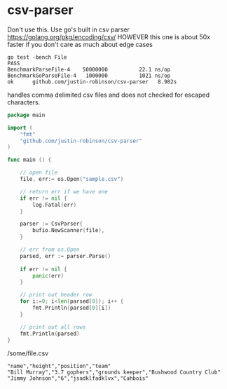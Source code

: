 # csv-parser

Don't use this. Use go's built in csv parser https://golang.org/pkg/encoding/csv/
HOWEVER this one is about 50x faster if you don't care as much about edge cases

```shell
go test -bench File
PASS
BenchmarkParseFile-4  	50000000	      22.1 ns/op
BenchmarkGoParseFile-4	 1000000	      1021 ns/op
ok  	github.com/justin-robinson/csv-parser	8.982s
```

handles comma delimited csv files and does not checked for escaped characters.

```go
package main

import (
	"fmt"
	"github.com/justin-robinson/csv-parser"
)

func main () {

    // open file
    file, err:= os.Open("sample.csv")

    // return err if we have one
    if err != nil {
        log.Fatal(err)
    }

    parser := CsvParser{
        bufio.NewScanner(file),
    }

    // err from os.Open
	parsed, err := parser.Parse()
    
	if err != nil {
		panic(err)
	}

    // print out header row
	for i:=0; i<len(parsed[0]); i++ {
		fmt.Println(parsed[0][i])
	}

    // print out all rows
	fmt.Println(parsed)
}
```

/some/file.csv
```csv
"name","height","position","team"
"Bill Murray","3.7 gophers","grounds keeper","Bushwood Country Club"
"Jimmy Johnson","6","jsadklfadklvx","Cahbois"
```
